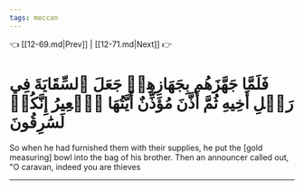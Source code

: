 ```yaml
---
tags: meccan
---
```


👈 [[12-69.md|Prev]] | [[12-71.md|Next]] 👉

# فَلَمَّا جَهَّزَهُم بِجَهَازِهِمۡ جَعَلَ ٱلسِّقَايَةَ فِي رَحۡلِ أَخِيهِ ثُمَّ أَذَّنَ مُؤَذِّنٌ أَيَّتُهَا ٱلۡعِيرُ إِنَّكُمۡ لَسَٰرِقُونَ

So when he had furnished them with their supplies, he put the [gold measuring] bowl into the bag of his brother. Then an announcer called out, "O caravan, indeed you are thieves

---

